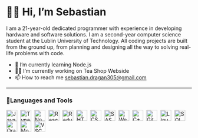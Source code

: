 # 🙋‍♂️ Hi, I’m Sebastian
I am a 21-year-old dedicated programmer with experience in developing hardware and software solutions. I am a second-year computer science student at the Lublin University of Technology.
All coding projects are built from the ground up, from planning and designing all the way to solving real-life problems with code.
- 🌱 I’m currently learning Node.js
- 👨‍💻 I’m currently working on Tea Shop Webside
- 📫 How to reach me sebastian.dragan305@gmail.com

---
### 🧰Languages and Tools
<img align="left" alt="JavaScript" width="30px" style="padding-right:5px;" src="https://cdn.jsdelivr.net/gh/devicons/devicon@latest/icons/javascript/javascript-original.svg" />
<img align="left" alt="TypeScript" width="30px" style="padding-right:5px;" src="https://cdn.jsdelivr.net/gh/devicons/devicon@latest/icons/typescript/typescript-original.svg" />
<img align="left" alt="NodeJS" width="30px" style="padding-right:5px;" src="https://cdn.jsdelivr.net/gh/devicons/devicon@latest/icons/nodejs/nodejs-original-wordmark.svg" />
<img align="left" alt="React" width="30px" style="padding-right:5px;" src="https://cdn.jsdelivr.net/gh/devicons/devicon@latest/icons/react/react-original.svg" />
<img align="left" alt="Redux" width="30px" style="padding-right:5px;" src="https://cdn.jsdelivr.net/gh/devicons/devicon@latest/icons/redux/redux-original.svg" />
<img align="left" alt="HTML" width="30px" style="padding-right:5px;" src="https://cdn.jsdelivr.net/gh/devicons/devicon@latest/icons/html5/html5-original.svg" />
<img align="left" alt="CSS" width="30px" style="padding-right:5px;" src="https://cdn.jsdelivr.net/gh/devicons/devicon@latest/icons/css3/css3-original.svg" />
<img align="left" alt="SASS" width="30px" style="padding-right:5px;" src="https://cdn.jsdelivr.net/gh/devicons/devicon@latest/icons/sass/sass-original.svg" />
<img align="left" alt="Webpack" width="30px" style="padding-right:5px;" src="https://cdn.jsdelivr.net/gh/devicons/devicon@latest/icons/webpack/webpack-original.svg" />
<img align="left" alt="C++" width="30px" style="padding-right:5px;" src="https://cdn.jsdelivr.net/gh/devicons/devicon@latest/icons/cplusplus/cplusplus-original.svg" />
<img align="left" alt="Git" width="30px" style="padding-right:5px;" src="https://cdn.jsdelivr.net/gh/devicons/devicon@latest/icons/git/git-original.svg" />
<img align="left" alt="Linux" width="30px" style="padding-right:5px;" src="https://cdn.jsdelivr.net/gh/devicons/devicon@latest/icons/linux/linux-original.svg" />
<img align="left" alt="SQL" width="30px" style="padding-right:5px;" src="https://cdn.jsdelivr.net/gh/devicons/devicon@latest/icons/sqldeveloper/sqldeveloper-original.svg" />
<img align="left" alt="Oracle" width="30px" style="padding-right:5px;" src="https://cdn.jsdelivr.net/gh/devicons/devicon@latest/icons/oracle/oracle-original.svg" />
<img align="left" alt="MongoDB" width="30px" style="padding-right:5px;" src="https://cdn.jsdelivr.net/gh/devicons/devicon@latest/icons/mongodb/mongodb-original-wordmark.svg" />
<img align="left" alt="VSC" width="30px" style="padding-right:5px;" src="https://cdn.jsdelivr.net/gh/devicons/devicon@latest/icons/vscode/vscode-original.svg" />



